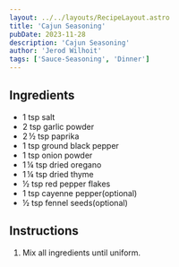 ```yaml
---
layout: ../../layouts/RecipeLayout.astro
title: 'Cajun Seasoning'
pubDate: 2023-11-28
description: 'Cajun Seasoning'
author: 'Jerod Wilhoit'
tags: ['Sauce-Seasoning', 'Dinner']
---
```


## Ingredients

* 1 tsp salt
* 2 tsp garlic powder
* 2 ½ tsp paprika
* 1 tsp ground black pepper
* 1 tsp onion powder
* 1 ¼ tsp dried oregano
* 1 ¼ tsp dried thyme
* ½ tsp red pepper flakes
* 1 tsp cayenne pepper(optional)
* ½ tsp fennel seeds(optional)

## Instructions

1. Mix all ingredients until uniform.
